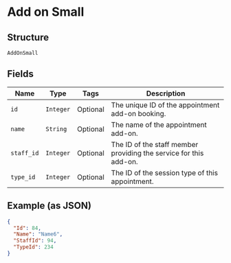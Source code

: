 
# Add on Small

## Structure

`AddOnSmall`

## Fields

| Name | Type | Tags | Description |
|  --- | --- | --- | --- |
| `id` | `Integer` | Optional | The unique ID of the appointment add-on booking. |
| `name` | `String` | Optional | The name of the appointment add-on. |
| `staff_id` | `Integer` | Optional | The ID of the staff member providing the service for this add-on. |
| `type_id` | `Integer` | Optional | The ID of the session type of this appointment. |

## Example (as JSON)

```json
{
  "Id": 84,
  "Name": "Name6",
  "StaffId": 94,
  "TypeId": 234
}
```


